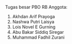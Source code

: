 Tugas besar PBO RB
Anggota:
1. Akhdan Arif Prayoga
2. Nashwa Putri Laisya
3. Lois Novel E Gurning
4. Abu Bakar Siddiq Siregar 
5. Muhammad Fadhil Zurani

